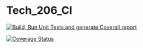 # Tech_206_CI

[![Build, Run Unit Tests and generate Coverall report](https://github.com/nishman89/Tech_206_CI/actions/workflows/dotnet.yml/badge.svg)](https://github.com/nishman89/Tech_206_CI/actions/workflows/dotnet.yml)


[![Coverage Status](https://coveralls.io/repos/github/nishman89/Tech_206_CI/badge.svg?branch=main)](https://coveralls.io/github/nishman89/Tech_206_CI?branch=main)
